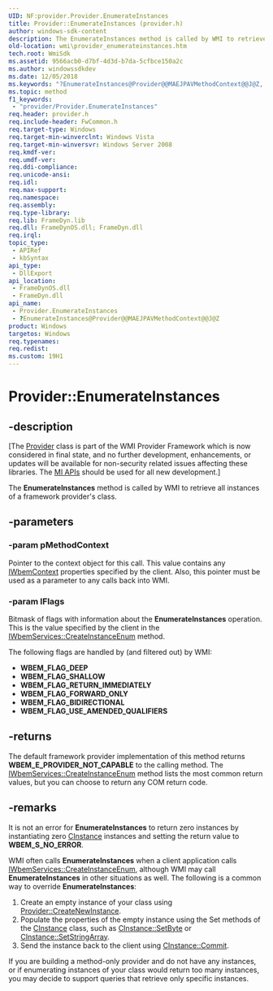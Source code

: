 ```yaml
---
UID: NF:provider.Provider.EnumerateInstances
title: Provider::EnumerateInstances (provider.h)
author: windows-sdk-content
description: The EnumerateInstances method is called by WMI to retrieve all instances of a framework provider's class.
old-location: wmi\provider_enumerateinstances.htm
tech.root: WmiSdk
ms.assetid: 9566acb0-d7bf-4d3d-b7da-5cfbce150a2c
ms.author: windowssdkdev
ms.date: 12/05/2018
ms.keywords: "?EnumerateInstances@Provider@@MAEJPAVMethodContext@@J@Z, EnumerateInstances, EnumerateInstances method [Windows Management Instrumentation], EnumerateInstances method [Windows Management Instrumentation],Provider interface, Provider interface [Windows Management Instrumentation],EnumerateInstances method, Provider.EnumerateInstances, Provider::EnumerateInstances, _hmm_provider_enumerateinstances, provider/Provider::EnumerateInstances, wmi.provider_enumerateinstances"
ms.topic: method
f1_keywords: 
 - "provider/Provider.EnumerateInstances"
req.header: provider.h
req.include-header: FwCommon.h
req.target-type: Windows
req.target-min-winverclnt: Windows Vista
req.target-min-winversvr: Windows Server 2008
req.kmdf-ver: 
req.umdf-ver: 
req.ddi-compliance: 
req.unicode-ansi: 
req.idl: 
req.max-support: 
req.namespace: 
req.assembly: 
req.type-library: 
req.lib: FrameDyn.lib
req.dll: FrameDynOS.dll; FrameDyn.dll
req.irql: 
topic_type:
 - APIRef
 - kbSyntax
api_type:
 - DllExport
api_location:
 - FrameDynOS.dll
 - FrameDyn.dll
api_name:
 - Provider.EnumerateInstances
 - ?EnumerateInstances@Provider@@MAEJPAVMethodContext@@J@Z
product: Windows
targetos: Windows
req.typenames: 
req.redist: 
ms.custom: 19H1
---
```


# Provider::EnumerateInstances


## -description


<p class="CCE_Message">[The <a href="https://docs.microsoft.com/windows/desktop/api/provider/nl-provider-provider">Provider</a> class 
    is part of the WMI Provider Framework which is now considered in final state, and no further development, 
    enhancements, or updates will be available for non-security related issues affecting these libraries. The 
    <a href="https://docs.microsoft.com/previous-versions/windows/desktop/wmi_v2/windows-management-infrastructure">MI APIs</a> should be used for all new 
    development.]

The <b>EnumerateInstances</b> method is called by WMI to retrieve all instances of a framework provider's class.


## -parameters




### -param pMethodContext

Pointer to the context object for this call. This value contains any <a href="https://docs.microsoft.com/windows/desktop/api/wbemcli/nn-wbemcli-iwbemcontext">IWbemContext</a> properties specified by the client. Also, this pointer must be used as a parameter to any calls back into WMI.


### -param lFlags

Bitmask of flags with information about the <b>EnumerateInstances</b> operation. This is the value specified by the client in the <a href="https://docs.microsoft.com/windows/desktop/api/wbemcli/nf-wbemcli-iwbemservices-createinstanceenum">IWbemServices::CreateInstanceEnum</a> method.

The following flags are handled by (and filtered out) by WMI:

<ul>
<li><b>WBEM_FLAG_DEEP</b></li>
<li><b>WBEM_FLAG_SHALLOW</b></li>
<li><b>WBEM_FLAG_RETURN_IMMEDIATELY</b></li>
<li><b>WBEM_FLAG_FORWARD_ONLY</b></li>
<li><b>WBEM_FLAG_BIDIRECTIONAL</b></li>
<li><b>WBEM_FLAG_USE_AMENDED_QUALIFIERS</b></li>
</ul>

## -returns



The default framework provider implementation of this method returns <b>WBEM_E_PROVIDER_NOT_CAPABLE</b> to the calling method. The <a href="https://docs.microsoft.com/windows/desktop/api/wbemcli/nf-wbemcli-iwbemservices-createinstanceenum">IWbemServices::CreateInstanceEnum</a> method lists the most common return values, but you can choose to return any COM return code.




## -remarks



It is not an error for <b>EnumerateInstances</b> to return zero instances by instantiating zero <a href="https://docs.microsoft.com/windows/desktop/api/instance/nl-instance-cinstance">CInstance</a> instances and setting the return value to <b>WBEM_S_NO_ERROR</b>.

WMI often calls <b>EnumerateInstances</b> when a client application calls <a href="https://docs.microsoft.com/windows/desktop/api/wbemcli/nf-wbemcli-iwbemservices-createinstanceenum">IWbemServices::CreateInstanceEnum</a>, although WMI may call <b>EnumerateInstances</b> in other situations as well. The following is a common way to override <b>EnumerateInstances</b>:

<ol>
<li>Create an empty instance of your class using <a href="https://docs.microsoft.com/windows/desktop/api/provider/nf-provider-provider-createnewinstance">Provider::CreateNewInstance</a>.</li>
<li>Populate the properties of the empty instance using the Set methods of the <a href="https://docs.microsoft.com/windows/desktop/api/instance/nl-instance-cinstance">CInstance</a> class, such as <a href="https://docs.microsoft.com/windows/desktop/api/instance/nf-instance-cinstance-setbyte">CInstance::SetByte</a> or <a href="https://docs.microsoft.com/windows/desktop/api/instance/nf-instance-cinstance-setstringarray">CInstance::SetStringArray</a>.</li>
<li>Send the instance back to the client using <a href="https://docs.microsoft.com/windows/desktop/api/instance/nf-instance-cinstance-commit">CInstance::Commit</a>.</li>
</ol>
If you are building a method-only provider and do not have any instances, or if enumerating instances of your class would return too many instances, you may decide to support queries that retrieve only specific instances.



